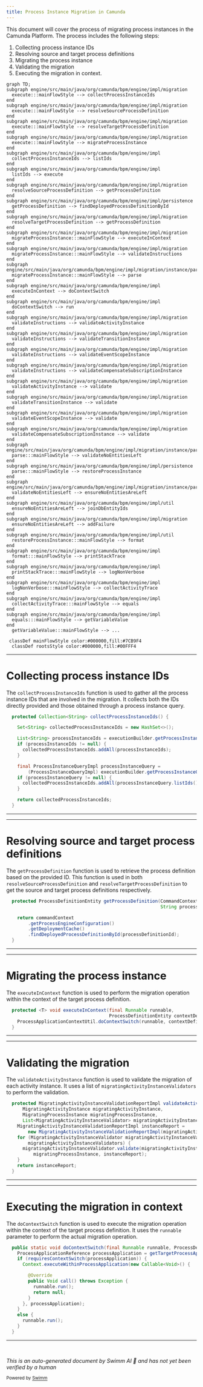 ```yaml
---
title: Process Instance Migration in Camunda
---
```

This document will cover the process of migrating process instances in the Camunda Platform. The process includes the following steps:

1. Collecting process instance IDs
2. Resolving source and target process definitions
3. Migrating the process instance
4. Validating the migration
5. Executing the migration in context.

```mermaid
graph TD;
subgraph engine/src/main/java/org/camunda/bpm/engine/impl/migration
  execute:::mainFlowStyle --> collectProcessInstanceIds
end
subgraph engine/src/main/java/org/camunda/bpm/engine/impl/migration
  execute:::mainFlowStyle --> resolveSourceProcessDefinition
end
subgraph engine/src/main/java/org/camunda/bpm/engine/impl/migration
  execute:::mainFlowStyle --> resolveTargetProcessDefinition
end
subgraph engine/src/main/java/org/camunda/bpm/engine/impl/migration
  execute:::mainFlowStyle --> migrateProcessInstance
end
subgraph engine/src/main/java/org/camunda/bpm/engine/impl
  collectProcessInstanceIds --> listIds
end
subgraph engine/src/main/java/org/camunda/bpm/engine/impl
  listIds --> execute
end
subgraph engine/src/main/java/org/camunda/bpm/engine/impl/migration
  resolveSourceProcessDefinition --> getProcessDefinition
end
subgraph engine/src/main/java/org/camunda/bpm/engine/impl/persistence
  getProcessDefinition --> findDeployedProcessDefinitionById
end
subgraph engine/src/main/java/org/camunda/bpm/engine/impl/migration
  resolveTargetProcessDefinition --> getProcessDefinition
end
subgraph engine/src/main/java/org/camunda/bpm/engine/impl/migration
  migrateProcessInstance:::mainFlowStyle --> executeInContext
end
subgraph engine/src/main/java/org/camunda/bpm/engine/impl/migration
  migrateProcessInstance:::mainFlowStyle --> validateInstructions
end
subgraph engine/src/main/java/org/camunda/bpm/engine/impl/migration/instance/parser
  migrateProcessInstance:::mainFlowStyle --> parse
end
subgraph engine/src/main/java/org/camunda/bpm/engine/impl
  executeInContext --> doContextSwitch
end
subgraph engine/src/main/java/org/camunda/bpm/engine/impl
  doContextSwitch --> run
end
subgraph engine/src/main/java/org/camunda/bpm/engine/impl/migration
  validateInstructions --> validateActivityInstance
end
subgraph engine/src/main/java/org/camunda/bpm/engine/impl/migration
  validateInstructions --> validateTransitionInstance
end
subgraph engine/src/main/java/org/camunda/bpm/engine/impl/migration
  validateInstructions --> validateEventScopeInstance
end
subgraph engine/src/main/java/org/camunda/bpm/engine/impl/migration
  validateInstructions --> validateCompensateSubscriptionInstance
end
subgraph engine/src/main/java/org/camunda/bpm/engine/impl/migration
  validateActivityInstance --> validate
end
subgraph engine/src/main/java/org/camunda/bpm/engine/impl/migration
  validateTransitionInstance --> validate
end
subgraph engine/src/main/java/org/camunda/bpm/engine/impl/migration
  validateEventScopeInstance --> validate
end
subgraph engine/src/main/java/org/camunda/bpm/engine/impl/migration
  validateCompensateSubscriptionInstance --> validate
end
subgraph engine/src/main/java/org/camunda/bpm/engine/impl/migration/instance/parser
  parse:::mainFlowStyle --> validateNoEntitiesLeft
end
subgraph engine/src/main/java/org/camunda/bpm/engine/impl/persistence
  parse:::mainFlowStyle --> restoreProcessInstance
end
subgraph engine/src/main/java/org/camunda/bpm/engine/impl/migration/instance/parser
  validateNoEntitiesLeft --> ensureNoEntitiesAreLeft
end
subgraph engine/src/main/java/org/camunda/bpm/engine/impl/util
  ensureNoEntitiesAreLeft --> joinDbEntityIds
end
subgraph engine/src/main/java/org/camunda/bpm/engine/impl/migration
  ensureNoEntitiesAreLeft --> addFailure
end
subgraph engine/src/main/java/org/camunda/bpm/engine/impl/util
  restoreProcessInstance:::mainFlowStyle --> format
end
subgraph engine/src/main/java/org/camunda/bpm/engine/impl
  format:::mainFlowStyle --> printStackTrace
end
subgraph engine/src/main/java/org/camunda/bpm/engine/impl
  printStackTrace:::mainFlowStyle --> logNonVerbose
end
subgraph engine/src/main/java/org/camunda/bpm/engine/impl
  logNonVerbose:::mainFlowStyle --> collectActivityTrace
end
subgraph engine/src/main/java/org/camunda/bpm/engine/impl
  collectActivityTrace:::mainFlowStyle --> equals
end
subgraph engine/src/main/java/org/camunda/bpm/engine/impl
  equals:::mainFlowStyle --> getVariableValue
end
  getVariableValue:::mainFlowStyle --> ...

 classDef mainFlowStyle color:#000000,fill:#7CB9F4
  classDef rootsStyle color:#000000,fill:#00FFF4
```

<SwmSnippet path="/engine/src/main/java/org/camunda/bpm/engine/impl/migration/AbstractMigrationCmd.java" line="64">

---

# Collecting process instance IDs

The `collectProcessInstanceIds` function is used to gather all the process instance IDs that are involved in the migration. It collects both the IDs directly provided and those obtained through a process instance query.

```java
  protected Collection<String> collectProcessInstanceIds() {

    Set<String> collectedProcessInstanceIds = new HashSet<>();

    List<String> processInstanceIds = executionBuilder.getProcessInstanceIds();
    if (processInstanceIds != null) {
      collectedProcessInstanceIds.addAll(processInstanceIds);
    }

    final ProcessInstanceQueryImpl processInstanceQuery =
        (ProcessInstanceQueryImpl) executionBuilder.getProcessInstanceQuery();
    if (processInstanceQuery != null) {
      collectedProcessInstanceIds.addAll(processInstanceQuery.listIds());
    }

    return collectedProcessInstanceIds;
  }
```

---

</SwmSnippet>

<SwmSnippet path="/engine/src/main/java/org/camunda/bpm/engine/impl/migration/AbstractMigrationCmd.java" line="133">

---

# Resolving source and target process definitions

The `getProcessDefinition` function is used to retrieve the process definition based on the provided ID. This function is used in both `resolveSourceProcessDefinition` and `resolveTargetProcessDefinition` to get the source and target process definitions respectively.

```java
  protected ProcessDefinitionEntity getProcessDefinition(CommandContext commandContext,
                                                         String processDefinitionId) {

    return commandContext
        .getProcessEngineConfiguration()
        .getDeploymentCache()
        .findDeployedProcessDefinitionById(processDefinitionId);
  }
```

---

</SwmSnippet>

<SwmSnippet path="/engine/src/main/java/org/camunda/bpm/engine/impl/migration/MigrateProcessInstanceCmd.java" line="170">

---

# Migrating the process instance

The `executeInContext` function is used to perform the migration operation within the context of the target process definition.

```java
  protected <T> void executeInContext(final Runnable runnable,
                                      ProcessDefinitionEntity contextDefinition) {
    ProcessApplicationContextUtil.doContextSwitch(runnable, contextDefinition);
  }
```

---

</SwmSnippet>

<SwmSnippet path="/engine/src/main/java/org/camunda/bpm/engine/impl/migration/MigrateProcessInstanceCmd.java" line="283">

---

# Validating the migration

The `validateActivityInstance` function is used to validate the migration of each activity instance. It uses a list of `migratingActivityInstanceValidators` to perform the validation.

```java
  protected MigratingActivityInstanceValidationReportImpl validateActivityInstance(
      MigratingActivityInstance migratingActivityInstance,
      MigratingProcessInstance migratingProcessInstance,
      List<MigratingActivityInstanceValidator> migratingActivityInstanceValidators) {
    MigratingActivityInstanceValidationReportImpl instanceReport =
        new MigratingActivityInstanceValidationReportImpl(migratingActivityInstance);
    for (MigratingActivityInstanceValidator migratingActivityInstanceValidator :
        migratingActivityInstanceValidators) {
      migratingActivityInstanceValidator.validate(migratingActivityInstance,
          migratingProcessInstance, instanceReport);
    }
    return instanceReport;
  }
```

---

</SwmSnippet>

<SwmSnippet path="/engine/src/main/java/org/camunda/bpm/engine/impl/context/ProcessApplicationContextUtil.java" line="177">

---

# Executing the migration in context

The `doContextSwitch` function is used to execute the migration operation within the context of the target process definition. It uses the `runnable` parameter to perform the actual migration operation.

```java
  public static void doContextSwitch(final Runnable runnable, ProcessDefinitionEntity contextDefinition) {
    ProcessApplicationReference processApplication = getTargetProcessApplication(contextDefinition);
    if (requiresContextSwitch(processApplication)) {
      Context.executeWithinProcessApplication(new Callable<Void>() {

        @Override
        public Void call() throws Exception {
          runnable.run();
          return null;
        }
      }, processApplication);
    }
    else {
      runnable.run();
    }
  }
```

---

</SwmSnippet>

&nbsp;

*This is an auto-generated document by Swimm AI 🌊 and has not yet been verified by a human*

<SwmMeta version="3.0.0" repo-id="Z2l0aHViJTNBJTNBQ2l0aS1jYW11bmRhJTNBJTNBZ2lsYWRuYXZvdA==" repo-name="Citi-camunda" doc-type="flows"><sup>Powered by [Swimm](/)</sup></SwmMeta>
